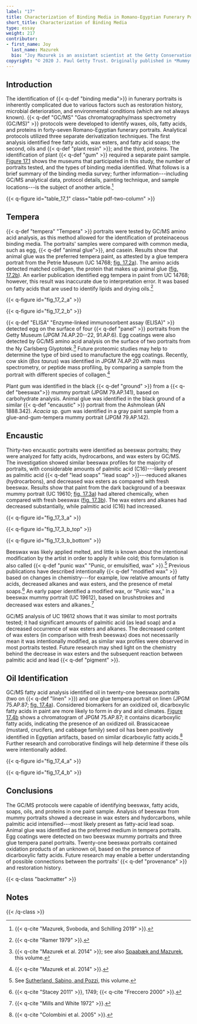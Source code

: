```yaml
---
label: "17"
title: Characterization of Binding Media in Romano-Egyptian Funerary Portraits
short_title: Characterization of Binding Media
type: essay
weight: 217
contributor:
- first_name: Joy
  last_name: Mazurek
  bio: "Joy Mazurek is an assistant scientist at the Getty Conservation Institute, where she specializes in the identification of organic materials via gas chromatography/mass spectrometry. She obtained an MS in biology, with emphasis in microbiology, from California State University, Northridge, and a BS degree in biology from University of California, Davis."
copyright: "© 2020 J. Paul Getty Trust. Originally published in *Mummy Portraits of Roman Egypt: Emerging Research from the APPEAR Project* © 2020 J. Paul Getty Trust, www.getty.edu/publications/mummyportraits (licensed under CC BY 4.0)."
---
```


## Introduction

The identification of {{< q-def "binding media">}} in funerary portraits is inherently complicated due to various factors such as restoration history, microbial deterioration, and environmental conditions (which are not always known). {{< q-def "GC/MS" "Gas chromatography/mass spectrometry (GC/MS)" >}} protocols were developed to identify waxes, oils, fatty acids, and proteins in forty-seven Romano-Egyptian funerary portraits. Analytical protocols utilized three separate derivatization techniques. The first analysis identified free fatty acids, wax esters, and fatty acid soaps; the second, oils and {{< q-def "plant resin" >}}; and the third, proteins. The identification of plant {{< q-def "gum" >}} required a separate paint sample. [Figure 17.1](#table_17_1) shows the museums that participated in this study, the number of portraits tested, and the types of binding media identified. What follows is a brief summary of the binding media survey; further information---including GC/MS analytical data, protocol details, painting technique, and sample locations---is the subject of another article.[^1]

{{< q-figure id="table_17_1" class="table pdf-two-column" >}}

## Tempera

{{< q-def "tempera" "Tempera" >}} portraits were tested by GC/MS amino acid analysis, as this method allowed for the identification of proteinaceous binding media. The portraits' samples were compared with common media, such as egg, {{< q-def "animal glue">}}, and casein. Results show that animal glue was the preferred tempera paint, as attested by a glue tempera portrait from the Petrie Museum (UC 14768; [fig. 17.2a](#fig_17_2_a)). The amino acids detected matched colllagen, the protein that makes up animal glue ([fig. 17.2b](#fig_17_2_b)). An earlier publication identified egg tempera in paint from UC 14768; however, this result was inaccurate due to interpretation error. It was based on fatty acids that are used to identify lipids and drying oils.[^2]

{{< q-figure id="fig_17_2_a" >}}

{{< q-figure id="fig_17_2_b" >}}

{{< q-def "ELISA" "Enzyme-linked immunosorbent assay (ELISA)" >}} detected egg on the surface of four {{< q-def "panel" >}} portraits from the Getty Museum (JPGM 74.AP.20--22, 91.AP.6). Egg coatings were also detected by GC/MS amino acid analysis on the surface of two portraits from the Ny Carlsberg Glyptotek.[^3] Future proteomic studies may help to determine the type of bird used to manufacture the egg coatings. Recently, cow skin (*Bos taurus*) was identified in JPGM 74.AP.20 with mass spectrometry, or peptide mass profiling, by comparing a sample from the portrait with different species of collagen.[^4]

Plant gum was identified in the black {{< q-def "ground" >}} from a {{< q-def "beeswax">}} mummy portrait (JPGM 79.AP.141), based on carbohydrate analysis. Animal glue was identified in the black ground of a similar {{< q-def "encaustic" >}} portrait from the Ashmolean (AN 1888.342). *Acacia* sp. gum was identified in a gray paint sample from a glue-and-gum-tempera mummy portrait (JPGM 79.AP.142).

## Encaustic

Thirty-two encaustic portraits were identified as beeswax portraits; they were analyzed for fatty acids, hydrocarbons, and wax esters by GC/MS. The investigation showed similar beeswax profiles for the majority of portraits, with considerable amounts of palmitic acid (C16)---likely present as palmitic acid {{< q-def "lead soaps" "lead soap" >}}---reduced alkanes (hydrocarbons), and decreased wax esters as compared with fresh beeswax. Results show that paint from the dark background of a beeswax mummy portrait (UC 19610; [fig. 17.3a](#fig_17_3_a)) had altered chemically, when compared with fresh beeswax ([fig. 17.3b](#fig_17_3_b_top)). The wax esters and alkanes had decreased substantially, while palmitic acid (C16) had increased.

{{< q-figure id="fig_17_3_a" >}}

{{< q-figure id="fig_17_3_b_top" >}}

{{< q-figure id="fig_17_3_b_bottom" >}}

Beeswax was likely applied melted, and little is known about the intentional modification by the artist in order to apply it while cold; this formulation is also called {{< q-def "punic wax" "Punic, or emulsified, wax" >}}.[^5] Previous publications have described intentionally {{< q-def "modified wax" >}} based on changes in chemistry---for example, low relative amounts of fatty acids, decreased alkanes and wax esters, and the presence of metal soaps.[^6] An early paper identified a modified wax, or "Punic wax," in a beeswax mummy portrait (UC 19612), based on brushstrokes and decreased wax esters and alkanes.[^7]

GC/MS analysis of UC 19612 shows that it was similar to most portraits tested; it had significant amounts of palmitic acid (as lead soap) and a decreased occurrence of wax esters and alkanes. The decreased content of wax esters (in comparison with fresh beeswax) does not necessarily mean it was intentionally modified, as similar wax profiles were observed in most portraits tested. Future research may shed light on the chemistry behind the decrease in wax esters and the subsequent reaction between palmitic acid and lead {{< q-def "pigment" >}}.

## Oil Identification

GC/MS fatty acid analysis identified oil in twenty-one beeswax portraits (two on {{< q-def "linen" >}}) and one glue tempera portrait on linen (JPGM 75.AP.87; [fig. 17.4a](#fig_17_4_a)). Considered biomarkers for an oxidized oil, dicarboxylic fatty acids in paint are more likely to form in dry and arid climates. [Figure 17.4b](#fig_17_4_b) shows a chromatogram of JPGM 75.AP.87; it contains dicarboxylic fatty acids, indicating the presence of an oxidized oil. Brassicaceae (mustard, crucifers, and cabbage family) seed oil has been positively identified in Egyptian artifacts, based on similar dicarboxylic fatty acids.[^8] Further research and corroborative findings will help determine if these oils were intentionally added.

{{< q-figure id="fig_17_4_a" >}}

{{< q-figure id="fig_17_4_b" >}}

## Conclusions

The GC/MS protocols were capable of identifying beeswax, fatty acids, soaps, oils, and proteins in one paint sample. Analysis of beeswax from mummy portraits showed a decrease in wax esters and hydorcarbons, while palmitic acid intensified---most likely present as fatty-acid lead soap. Animal glue was identified as the preferred medium in tempera portraits. Egg coatings were detected on two beeswax mummy portraits and three glue tempera panel portraits. Twenty-one beeswax portraits contained oxidation products of an unknown oil, based on the presence of dicarboxylic fatty acids. Future research may enable a better understanding of possible connections between the portraits' {{< q-def "provenance" >}} and restoration history.

{{< q-class "backmatter" >}}
## Notes
{{< /q-class >}}

[^1]: {{< q-cite "Mazurek, Svoboda, and Schilling 2019" >}}.

[^2]: {{< q-cite "Ramer 1979" >}}.

[^3]: {{< q-cite "Mazurek et al. 2014" >}}; see also [Spaabæk and Mazurek](/part-two/18/), this volume.

[^4]: {{< q-cite "Mazurek et al. 2014" >}}.

[^5]: See [Sutherland, Sabino, and Pozzi](/part-one/1/), this volume.

[^6]: {{< q-cite "Stacey 2011" >}}, 1749; {{< q-cite "Freccero 2000" >}}.

[^7]: {{< q-cite "Mills and White 1972" >}}.

[^8]: {{< q-cite "Colombini et al. 2005" >}}.
